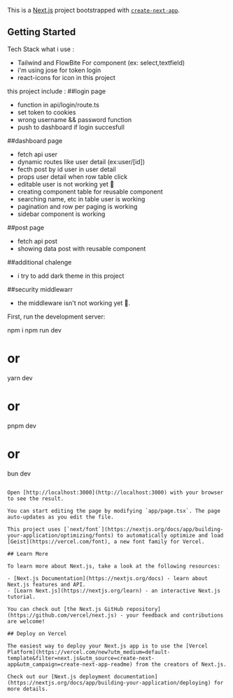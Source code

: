 This is a [Next.js](https://nextjs.org) project bootstrapped with [`create-next-app`](https://nextjs.org/docs/app/api-reference/cli/create-next-app).

## Getting Started
Tech Stack what i use :
- Tailwind and FlowBite For component (ex: select,textfield)
- i'm using jose for token login
- react-icons for icon in this project

this project include :
##login page
- function in api/login/route.ts
- set token to cookies
- wrong username && password function
- push to dashboard if login succesfull 

##dashboard page
- fetch api user
- dynamic routes like user detail (ex:user/[id]) 
- fecth post by id user in user detail
- props user detail when row table click
- editable user is not working yet 🙏
- creating  component table for reusable component
- searching name, etc in table user is working
- pagination and row per paging is working
- sidebar component is working

##post page
- fetch api post
- showing data post with reusable component

##additional chalenge
- i try to add dark theme in this project

##security middlewarr
- the middleware isn't not working yet 🙏. 


First, run the development server:

npm i
npm run dev
# or
yarn dev
# or
pnpm dev
# or
bun dev
```

Open [http://localhost:3000](http://localhost:3000) with your browser to see the result.

You can start editing the page by modifying `app/page.tsx`. The page auto-updates as you edit the file.

This project uses [`next/font`](https://nextjs.org/docs/app/building-your-application/optimizing/fonts) to automatically optimize and load [Geist](https://vercel.com/font), a new font family for Vercel.

## Learn More

To learn more about Next.js, take a look at the following resources:

- [Next.js Documentation](https://nextjs.org/docs) - learn about Next.js features and API.
- [Learn Next.js](https://nextjs.org/learn) - an interactive Next.js tutorial.

You can check out [the Next.js GitHub repository](https://github.com/vercel/next.js) - your feedback and contributions are welcome!

## Deploy on Vercel

The easiest way to deploy your Next.js app is to use the [Vercel Platform](https://vercel.com/new?utm_medium=default-template&filter=next.js&utm_source=create-next-app&utm_campaign=create-next-app-readme) from the creators of Next.js.

Check out our [Next.js deployment documentation](https://nextjs.org/docs/app/building-your-application/deploying) for more details.
